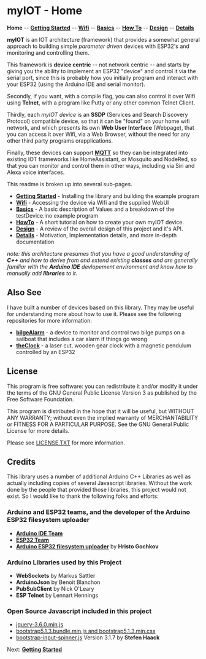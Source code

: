 # myIOT - Home

**Home** --
**[Getting Started](getting_started.md)** --
**[Wifi](wifi.md)** --
**[Basics](basics.md)** --
**[How To](how_to.md)** --
**[Design](design.md)** --
**[Details](details.md)**

**myIOT** is an IOT architecture (framework) that provides a somewhat general
approach to building simple *parameter driven* devices with ESP32's and monitoring and
controlling them.

This framework is **device centric** -- not network centric -- and starts by giving
you the ability to implement an ESP32 "device" and control it via the serial port, since
this is probably how you initially program and interact with your ESP32 (using the Arduino
IDE and serial monitor).

Secondly, if you want, with a compile flag, you can also control it over Wifi using
**Telnet**, with a program like Putty or any other common Telnet Client.

Thirdly, each *myIOT device* is an **SSDP** (Services and Search Discovery Protocol)
compatible device, so that it can be "found" on your home wifi network, and
which presents its own **Web User Interface** (Webpage), that you can
access it over Wifi, via a Web Browser, without the need for any other third
party programs orapplications.

Finally, these devices can support **[MQTT](https://en.wikipedia.org/wiki/MQTT)** so they
can be integrated into existing IOT frameworks like HomeAssistant, or Mosquito and NodeRed,
so that you can monitor and control them in other ways, including via Siri and Alexa
voice interfaces.

This readme is broken up into several sub-pages.

- **[Getting Started](getting_started.md)** - Installing the library and building the example program
- **[Wifi](wifi.md)** - Accessing the device via Wifi and the supplied WebUI
- **[Basics](basics.md)** - A basic description of Values and a breakdown of the testDevice.ino example program
- **[HowTo](how_to.md)** - A short tutorial on how to create your own myIOT device.
- **[Design](design.md)** - A review of the overall design of this project and it's API.
- **[Details](details.md)** - Motivation, Implementation details, and more in-depth documentation

*note: this architecture presumes that you have a good understanding of **C++** and
how to derive from and extend existing **classes** and are generally familiar with
the **Arduino IDE** devlopement environment and know how to manually add **libraries** to it.*

## Also See

I have built a number of devices based on this library.  They may be useful
for understanding more about how to use it.  Please see the
following repositories for more information:

- **[bilgeAlarm](https://github.com/phorton1/Arduino-bilgeAlarm)** - a device to monitor and control two bilge pumps on a sailboat that includes a car alarm if things go wrong
- **[theClock](https://github.com/phorton1/Arduino-theClock)** - a laser cut, wooden gear clock with a magnetic pendulum controlled by an ESP32

## License

This program is free software: you can redistribute it and/or modify
it under the terms of the GNU General Public License Version 3 as published by
the Free Software Foundation.

This program is distributed in the hope that it will be useful,
but WITHOUT ANY WARRANTY; without even the implied warranty of
MERCHANTABILITY or FITNESS FOR A PARTICULAR PURPOSE.  See the
GNU General Public License for more details.

Please see [LICENSE.TXT](https://github.com/phorton1/Arduino-libraries-myIOT/blob/master/LICENSE.TXT) for more information.

## Credits

This library uses a number of additional Arduino C++ Libraries as well as actually
including copies of several Javascript libraries.  Without the work done by the
people that provided those libraries, this project would not exist.  So I would
like to thank the following folks and efforts:

### Arduino and ESP32 teams, and the developer of the Arduino ESP32 filesystem uploader

- [**Arduino IDE Team**](https://www.arduino.cc/en/software)
- [**ESP32 Team**](https://docs.espressif.com/projects/arduino-esp32/en/latest/installing.html)
- [**Arduino ESP32 filesystem uploader**](https://github.com/me-no-dev/arduino-esp32fs-plugin) by **Hristo Gochkov**

### Arduino Libraries used by this Project

- **WebSockets** by Markus Sattler
- **ArduinoJson** by Benoit Blanchon
- **PubSubClient** by Nick O'Leary
- **ESP Telnet** by Lennart Hennings

### Open Source Javascript included in this project

- [jquery-3.6.0.min.js](https://jquery.com/download/)
- [bootstrap5.1.3.bundle.min.js and bootstrap5.1.3.min.css](https://getbootstrap.com/docs/5.1/getting-started/download/)
- [bootstrap-input-spinner.js](https://github.com/shaack/bootstrap-input-spinner) Version 3.1.7 by **Stefen Haack**


Next: **[Getting Started](getting_started.md)**